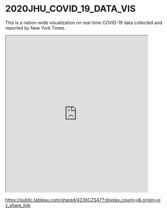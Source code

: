 # 2020JHU_COVID_19_DATA_VIS
This is a nation-wide visualization on real-time COVID-19 data collected and reported by New York Times.

<iframe src="https://public.tableau.com/shared/4236CZS47?:display_count=y&:origin=viz_share_link:embed=true" width="90%" height="500"></iframe>

https://public.tableau.com/shared/4236CZS47?:display_count=y&:origin=viz_share_link

